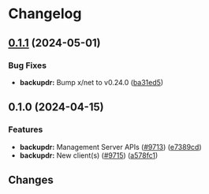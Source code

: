 # Changelog


## [0.1.1](https://github.com/googleapis/google-cloud-go/compare/backupdr/v0.1.0...backupdr/v0.1.1) (2024-05-01)


### Bug Fixes

* **backupdr:** Bump x/net to v0.24.0 ([ba31ed5](https://github.com/googleapis/google-cloud-go/commit/ba31ed5fda2c9664f2e1cf972469295e63deb5b4))

## 0.1.0 (2024-04-15)


### Features

* **backupdr:** Management Server APIs ([#9713](https://github.com/googleapis/google-cloud-go/issues/9713)) ([e7389cd](https://github.com/googleapis/google-cloud-go/commit/e7389cdbe9552eadc394d6ea0fa34d53e76ad4ae))
* **backupdr:** New client(s) ([#9715](https://github.com/googleapis/google-cloud-go/issues/9715)) ([a578fc1](https://github.com/googleapis/google-cloud-go/commit/a578fc1a7540a5a5499bdb8b1b921b29267ff2fa))

## Changes

